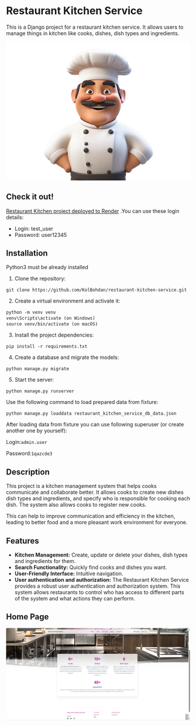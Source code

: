 # Restaurant Kitchen Service

This is a Django project for a restaurant kitchen service. It allows users to manage things in kitchen like cooks, dishes, dish types and ingredients.

![Chef](static/assets/img/illustrations/chef.png)

## Check it out!
[Restaurant Kitchen project deployed to Render](https://restaurant-kitchen-service-yjr5.onrender.com)
.You can use these login details:
* Login: test_user
* Password: user12345

## Installation

Python3 must be already installed

1. Clone the repository:
```shell
git clone https://github.com/KolBohdan/restaurant-kitchen-service.git
```
2. Create a virtual environment and activate it:
```shell
python -m venv venv
venv\Scripts\activate (on Windows)
source venv/bin/activate (on macOS)
```
3. Install the project dependencies:
```shell
pip install -r requirements.txt
```
4. Create a database and migrate the models:
```shell
python manage.py migrate
```
5. Start the server:
```shell
python manage.py runserver
```
Use the following command to load prepared data from fixture:
```shell
python manage.py loaddata restaurant_kitchen_service_db_data.json
```
After loading data from fixture you can use following superuser (or create another one by yourself):

Login:```admin.user```

Password:```1qazcde3```

## Description

This project is a kitchen management system that helps cooks communicate and collaborate better.
It allows cooks to create new dishes dish types and ingredients, and specify who is responsible for cooking each dish.
The system also allows cooks to register new cooks.

This can help to improve communication and efficiency in the kitchen,
leading to better food and a more pleasant work environment for everyone.

## Features

* **Kitchen Management:** Create, update or delete your dishes, dish types and ingredients for them.
* **Search Functionality:** Quickly find cooks and dishes you want.
* **User-Friendly Interface:** Intuitive navigation.
* **User authentication and authorization:** The Restaurant Kitchen Service provides a robust user authentication and authorization system. This system allows restaurants to control who has access to different parts of the system and what actions they can perform.

## Home Page
![Chef](static/assets/img/home_page.png)
